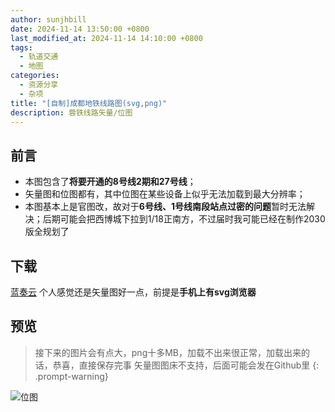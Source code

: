 ```yaml
---
author: sunjhbill
date: 2024-11-14 13:50:00 +0800
last_modified_at: 2024-11-14 14:10:00 +0800
tags:
  - 轨道交通
  - 地图
categories:
  - 资源分享
  - 杂项
title: "[自制]成都地铁线路图(svg,png)"
description: 蓉铁线路矢量/位图
---
```

## 前言
- 本图包含了**将要开通的8号线2期和27号线**；
- 矢量图和位图都有，其中位图在某些设备上似乎无法加载到最大分辨率；
- 本图基本上是官图改，故对于**6号线、1号线南段站点过密的问题**暂时无法解决；后期可能会把西博城下拉到1/18正南方，不过届时我可能已经在制作2030版全规划了
## 下载
[蓝奏云](https://wwbf.lanzouw.com/iHscD2f10tra)
个人感觉还是矢量图好一点，前提是**手机上有svg浏览器**
## 预览
> 接下来的图片会有点大，png十多MB，加载不出来很正常，加载出来的话，恭喜，直接保存完事
> 矢量图图床不支持，后面可能会发在Github里
{: .prompt-warning}

![位图](https://pic.imgdb.cn/item/673591f9d29ded1a8c4beb4b.png)
